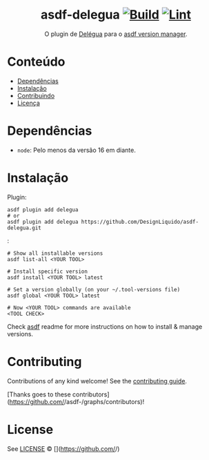 <div align="center">

# asdf-delegua [![Build](https://github.com/DesignLiquido/plugin-delegua-asdf/actions/workflows/build.yml/badge.svg)](https://github.com/DesignLiquido/plugin-delegua-asdf/actions/workflows/build.yml) [![Lint](https://github.com/DesignLiquido/plugin-delegua-asdf/actions/workflows/lint.yml/badge.svg)](https://github.com/DesignLiquido/plugin-delegua-asdf/actions/workflows/lint.yml)

O plugin de [Delégua](https://github.com/DesignLiquido/delegua) para o [asdf version manager](https://asdf-vm.com).

</div>

# Conteúdo

- [Dependências](#dependências)
- [Instalação](#instalação)
- [Contribuindo](#contribuindo)
- [Licença](#licença)

# Dependências

- `node`: Pelo menos da versão 16 em diante.

# Instalação

Plugin:

```shell
asdf plugin add delegua
# or
asdf plugin add delegua https://github.com/DesignLiquido/asdf-delegua.git
```

<YOUR TOOL>:

```shell
# Show all installable versions
asdf list-all <YOUR TOOL>

# Install specific version
asdf install <YOUR TOOL> latest

# Set a version globally (on your ~/.tool-versions file)
asdf global <YOUR TOOL> latest

# Now <YOUR TOOL> commands are available
<TOOL CHECK>
```

Check [asdf](https://github.com/asdf-vm/asdf) readme for more instructions on how to
install & manage versions.

# Contributing

Contributions of any kind welcome! See the [contributing guide](contributing.md).

[Thanks goes to these contributors](https://github.com/<YOUR GITHUB USERNAME>/asdf-<YOUR TOOL>/graphs/contributors)!

# License

See [LICENSE](LICENSE) © [<YOUR NAME>](https://github.com/<YOUR GITHUB USERNAME>/)
